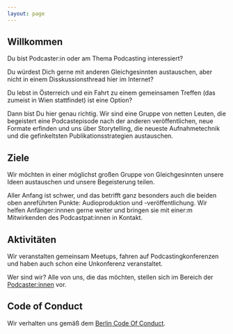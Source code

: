 ```yaml
---
layout: page
---
```


## Willkommen

Du bist Podcaster:in oder am Thema Podcasting interessiert?

Du würdest Dich gerne mit anderen Gleichgesinnten austauschen, aber nicht in einem Disskussionsthread hier im Internet?

Du lebst in Österreich und ein Fahrt zu einem gemeinsamen Treffen (das zumeist in Wien stattfindet) ist eine Option?

Dann bist Du hier genau richtig. Wir sind eine Gruppe von netten Leuten, die begeistert eine Podcastepisode nach der anderen veröffentlichen, neue Formate erfinden und uns über Storytelling, die neueste Aufnahmetechnik und die gefinkeltsten Publikationsstrategien austauschen.

## Ziele

Wir möchten in einer möglichst großen Gruppe von Gleichgesinnten  unsere Ideen austauschen und unsere Begeisterung teilen.

Aller Anfang ist schwer, und das betrifft ganz besonders auch die beiden oben anreführten Punkte: Audioproduktion und -veröffentlichung. Wir helfen Anfänger:innnen gerne weiter und bringen sie mit einer:m Mitwirkenden des Podcastpat:innen in Kontakt.

## Aktivitäten

Wir veranstalten gemeinsam Meetups, fahren auf Podcastingkonferenzen und haben auch schon eine Unkonferenz veranstaltet.

Wer sind wir? Alle von uns, die das möchten, stellen sich im Bereich der [Podcaster:innen](/podcasterinnen) vor.


## Code of Conduct

Wir verhalten uns gemäß dem [Berlin Code Of Conduct](/coc.html).